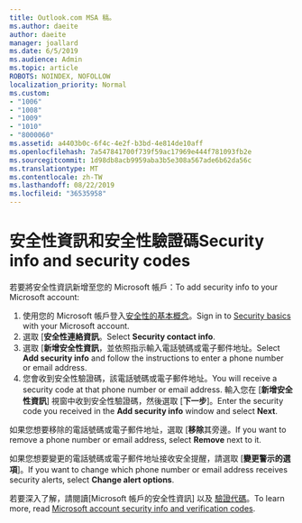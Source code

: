 ```yaml
---
title: Outlook.com MSA 稿。
ms.author: daeite
author: daeite
manager: joallard
ms.date: 6/5/2019
ms.audience: Admin
ms.topic: article
ROBOTS: NOINDEX, NOFOLLOW
localization_priority: Normal
ms.custom:
- "1006"
- "1008"
- "1009"
- "1010"
- "8000060"
ms.assetid: a4403b0c-6f4c-4e2f-b3bd-4e814de10aff
ms.openlocfilehash: 7a547841700f739f59ac17969e444f781093fb2e
ms.sourcegitcommit: 1d98db8acb9959aba3b5e308a567ade6b62da56c
ms.translationtype: MT
ms.contentlocale: zh-TW
ms.lasthandoff: 08/22/2019
ms.locfileid: "36535958"
---
```

# <a name="security-info-and-security-codes"></a><span data-ttu-id="9b603-102">安全性資訊和安全性驗證碼</span><span class="sxs-lookup"><span data-stu-id="9b603-102">Security info and security codes</span></span>

<span data-ttu-id="9b603-103">若要將安全性資訊新增至您的 Microsoft 帳戶：</span><span class="sxs-lookup"><span data-stu-id="9b603-103">To add security info to your Microsoft account:</span></span>

1. <span data-ttu-id="9b603-104">使用您的 Microsoft 帳戶登入[安全性的基本概念](https://account.microsoft.com/security)。</span><span class="sxs-lookup"><span data-stu-id="9b603-104">Sign in to [Security basics](https://account.microsoft.com/security) with your Microsoft account.</span></span>
1. <span data-ttu-id="9b603-105">選取 [**安全性連絡資訊**。</span><span class="sxs-lookup"><span data-stu-id="9b603-105">Select **Security contact info**.</span></span>
1. <span data-ttu-id="9b603-106">選取 [**新增安全性資訊**，並依照指示輸入電話號碼或電子郵件地址。</span><span class="sxs-lookup"><span data-stu-id="9b603-106">Select **Add security info** and follow the instructions to enter a phone number or email address.</span></span>
1. <span data-ttu-id="9b603-107">您會收到安全性驗證碼，該電話號碼或電子郵件地址。</span><span class="sxs-lookup"><span data-stu-id="9b603-107">You will receive a security code at that phone number or email address.</span></span> <span data-ttu-id="9b603-108">輸入您在 [**新增安全性資訊**] 視窗中收到安全性驗證碼，然後選取 [**下一步**]。</span><span class="sxs-lookup"><span data-stu-id="9b603-108">Enter the security code you received in the **Add security info** window and select **Next**.</span></span>

<span data-ttu-id="9b603-109">如果您想要移除的電話號碼或電子郵件地址，選取 [**移除**其旁邊。</span><span class="sxs-lookup"><span data-stu-id="9b603-109">If you want to remove a phone number or email address, select **Remove** next to it.</span></span>

<span data-ttu-id="9b603-110">如果您想要變更的電話號碼或電子郵件地址接收安全提醒，請選取 [**變更警示的選項**]。</span><span class="sxs-lookup"><span data-stu-id="9b603-110">If you want to change which phone number or email address receives security alerts, select **Change alert options**.</span></span>

<span data-ttu-id="9b603-111">若要深入了解，請閱讀[Microsoft 帳戶的安全性資訊] 以及 [驗證代碼](https://support.microsoft.com/help/12428/)。</span><span class="sxs-lookup"><span data-stu-id="9b603-111">To learn more, read [Microsoft account security info and verification codes](https://support.microsoft.com/help/12428/).</span></span>
